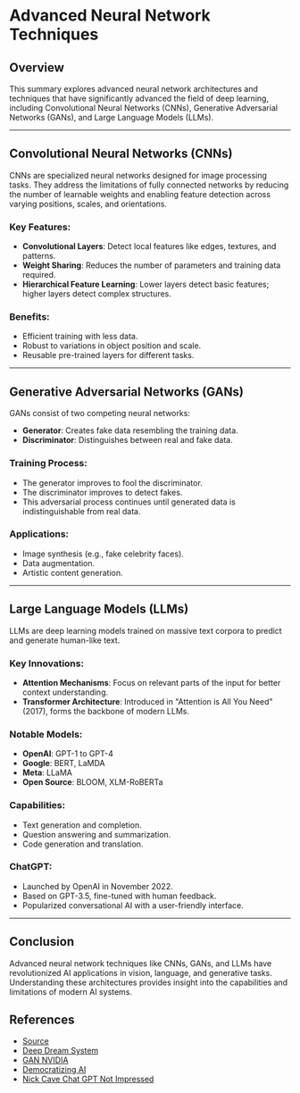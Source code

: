 # Advanced Neural Network Techniques

## Overview
This summary explores advanced neural network architectures and techniques that have significantly advanced the field of deep learning, including Convolutional Neural Networks (CNNs), Generative Adversarial Networks (GANs), and Large Language Models (LLMs).

---

## Convolutional Neural Networks (CNNs)

CNNs are specialized neural networks designed for image processing tasks. They address the limitations of fully connected networks by reducing the number of learnable weights and enabling feature detection across varying positions, scales, and orientations.

### Key Features:
- **Convolutional Layers**: Detect local features like edges, textures, and patterns.
- **Weight Sharing**: Reduces the number of parameters and training data required.
- **Hierarchical Feature Learning**: Lower layers detect basic features; higher layers detect complex structures.

### Benefits:
- Efficient training with less data.
- Robust to variations in object position and scale.
- Reusable pre-trained layers for different tasks.

---

## Generative Adversarial Networks (GANs)

GANs consist of two competing neural networks:
- **Generator**: Creates fake data resembling the training data.
- **Discriminator**: Distinguishes between real and fake data.

### Training Process:
- The generator improves to fool the discriminator.
- The discriminator improves to detect fakes.
- This adversarial process continues until generated data is indistinguishable from real data.

### Applications:
- Image synthesis (e.g., fake celebrity faces).
- Data augmentation.
- Artistic content generation.

---

## Large Language Models (LLMs)

LLMs are deep learning models trained on massive text corpora to predict and generate human-like text.

### Key Innovations:
- **Attention Mechanisms**: Focus on relevant parts of the input for better context understanding.
- **Transformer Architecture**: Introduced in "Attention is All You Need" (2017), forms the backbone of modern LLMs.

### Notable Models:
- **OpenAI**: GPT-1 to GPT-4
- **Google**: BERT, LaMDA
- **Meta**: LLaMA
- **Open Source**: BLOOM, XLM-RoBERTa

### Capabilities:
- Text generation and completion.
- Question answering and summarization.
- Code generation and translation.

### ChatGPT:
- Launched by OpenAI in November 2022.
- Based on GPT-3.5, fine-tuned with human feedback.
- Popularized conversational AI with a user-friendly interface.

---

## Conclusion

Advanced neural network techniques like CNNs, GANs, and LLMs have revolutionized AI applications in vision, language, and generative tasks. Understanding these architectures provides insight into the capabilities and limitations of modern AI systems.

## References
- [Source](https://course.elementsofai.com/5/3)
- [Deep Dream System](https://en.wikipedia.org/wiki/DeepDream)
- [GAN NVIDIA](https://www.nytimes.com/interactive/2020/11/21/science/artificial-intelligence-fake-people-faces.html)
- [Democratizing AI](https://slate.com/technology/2023/05/ai-regulation-open-source-meta.html)
- [Nick Cave Chat GPT Not Impressed](https://www.bbc.com/news/entertainment-arts-64302944)